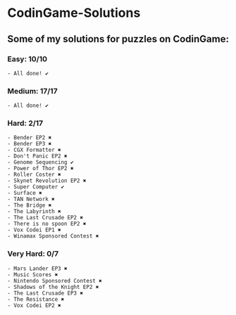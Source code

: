 ﻿# CodinGame-Solutions
## Some of my solutions for puzzles on CodinGame:

### Easy: 10/10
	- All done! ✔
	
### Medium: 17/17
	- All done! ✔

### Hard: 2/17
	- Bender EP2 ✖
	- Bender EP3 ✖
	- CGX Formatter ✖
	- Don't Panic EP2 ✖
	- Genome Sequencing ✔
	- Power of Thor EP2 ✖
	- Roller Coster ✖
	- Skynet Revolution EP2 ✖
	- Super Computer ✔
	- Surface ✖
	- TAN Network ✖
	- The Bridge ✖
	- The Labyrinth ✖
	- The Last Crusade EP2 ✖
	- There is no spoon EP2 ✖
	- Vox Codei EP1 ✖
	- Winamax Sponsored Contest ✖

### Very Hard: 0/7
	- Mars Lander EP3 ✖
	- Music Scores ✖
	- Nintendo Sponsored Contest ✖
	- Shadows of the Knight EP2 ✖
	- The Last Crusade EP3 ✖
	- The Resistance ✖
	- Vox Codei EP2 ✖
